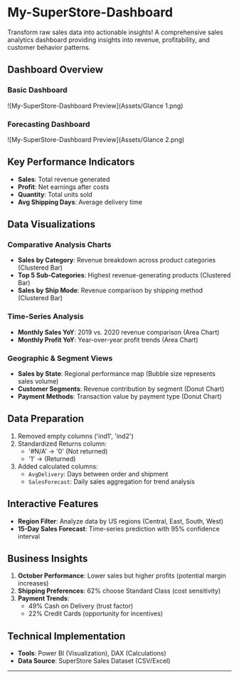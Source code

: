 # My-SuperStore-Dashboard
Transform raw sales data into actionable insights!
A comprehensive sales analytics dashboard providing insights into revenue, profitability, and customer behavior patterns.

## Dashboard Overview
### Basic Dashboard
![My-SuperStore-Dashboard Preview](Assets/Glance 1.png)

### Forecasting Dashboard
![My-SuperStore-Dashboard Preview](Assets/Glance 2.png)


## Key Performance Indicators
- **Sales**: Total revenue generated
- **Profit**: Net earnings after costs
- **Quantity**: Total units sold
- **Avg Shipping Days**: Average delivery time

## Data Visualizations

### Comparative Analysis Charts
- **Sales by Category**: Revenue breakdown across product categories (Clustered Bar)
- **Top 5 Sub-Categories**: Highest revenue-generating products (Clustered Bar)
- **Sales by Ship Mode**: Revenue comparison by shipping method (Clustered Bar)

### Time-Series Analysis
- **Monthly Sales YoY**: 2019 vs. 2020 revenue comparison (Area Chart)
- **Monthly Profit YoY**: Year-over-year profit trends (Area Chart)

### Geographic & Segment Views
- **Sales by State**: Regional performance map (Bubble size represents sales volume)
- **Customer Segments**: Revenue contribution by segment (Donut Chart)
- **Payment Methods**: Transaction value by payment type (Donut Chart)

## Data Preparation
1. Removed empty columns ('ind1', 'ind2')
2. Standardized Returns column:
   - '#N/A' → '0' (Not returned)
   - '1' → (Returned)
3. Added calculated columns:
   - `AvgDelivery`: Days between order and shipment
   - `SalesForecast`: Daily sales aggregation for trend analysis

## Interactive Features
- **Region Filter**: Analyze data by US regions (Central, East, South, West)
- **15-Day Sales Forecast**: Time-series prediction with 95% confidence interval

## Business Insights
1. **October Performance**: Lower sales but higher profits (potential margin increases)
2. **Shipping Preferences**: 62% choose Standard Class (cost sensitivity)
3. **Payment Trends**:
   - 49% Cash on Delivery (trust factor)
   - 22% Credit Cards (opportunity for incentives)

## Technical Implementation
- **Tools**: Power BI (Visualization), DAX (Calculations)
- **Data Source**: SuperStore Sales Dataset (CSV/Excel)

---


